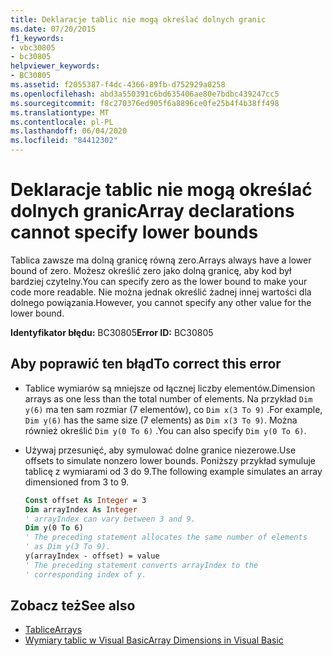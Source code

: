 ```yaml
---
title: Deklaracje tablic nie mogą określać dolnych granic
ms.date: 07/20/2015
f1_keywords:
- vbc30805
- bc30805
helpviewer_keywords:
- BC30805
ms.assetid: f2055387-f4dc-4366-89fb-d752929a0258
ms.openlocfilehash: abd3a550391c6bd635406ae80e7bdbc439247cc5
ms.sourcegitcommit: f8c270376ed905f6a8896ce0fe25b4f4b38ff498
ms.translationtype: MT
ms.contentlocale: pl-PL
ms.lasthandoff: 06/04/2020
ms.locfileid: "84412302"
---
```

# <a name="array-declarations-cannot-specify-lower-bounds"></a><span data-ttu-id="6b4aa-102">Deklaracje tablic nie mogą określać dolnych granic</span><span class="sxs-lookup"><span data-stu-id="6b4aa-102">Array declarations cannot specify lower bounds</span></span>

<span data-ttu-id="6b4aa-103">Tablica zawsze ma dolną granicę równą zero.</span><span class="sxs-lookup"><span data-stu-id="6b4aa-103">Arrays always have a lower bound of zero.</span></span> <span data-ttu-id="6b4aa-104">Możesz określić zero jako dolną granicę, aby kod był bardziej czytelny.</span><span class="sxs-lookup"><span data-stu-id="6b4aa-104">You can specify zero as the lower bound to make your code more readable.</span></span> <span data-ttu-id="6b4aa-105">Nie można jednak określić żadnej innej wartości dla dolnego powiązania.</span><span class="sxs-lookup"><span data-stu-id="6b4aa-105">However, you cannot specify any other value for the lower bound.</span></span>

<span data-ttu-id="6b4aa-106">**Identyfikator błędu:** BC30805</span><span class="sxs-lookup"><span data-stu-id="6b4aa-106">**Error ID:** BC30805</span></span>

## <a name="to-correct-this-error"></a><span data-ttu-id="6b4aa-107">Aby poprawić ten błąd</span><span class="sxs-lookup"><span data-stu-id="6b4aa-107">To correct this error</span></span>

- <span data-ttu-id="6b4aa-108">Tablice wymiarów są mniejsze od łącznej liczby elementów.</span><span class="sxs-lookup"><span data-stu-id="6b4aa-108">Dimension arrays as one less than the total number of elements.</span></span> <span data-ttu-id="6b4aa-109">Na przykład `Dim y(6)` ma ten sam rozmiar (7 elementów), co `Dim x(3 To 9)` .</span><span class="sxs-lookup"><span data-stu-id="6b4aa-109">For example, `Dim y(6)` has the same size (7 elements) as `Dim x(3 To 9)`.</span></span> <span data-ttu-id="6b4aa-110">Można również określić `Dim y(0 To 6)` .</span><span class="sxs-lookup"><span data-stu-id="6b4aa-110">You can also specify `Dim y(0 To 6)`.</span></span>

- <span data-ttu-id="6b4aa-111">Używaj przesunięć, aby symulować dolne granice niezerowe.</span><span class="sxs-lookup"><span data-stu-id="6b4aa-111">Use offsets to simulate nonzero lower bounds.</span></span> <span data-ttu-id="6b4aa-112">Poniższy przykład symuluje tablicę z wymiarami od 3 do 9.</span><span class="sxs-lookup"><span data-stu-id="6b4aa-112">The following example simulates an array dimensioned from 3 to 9.</span></span>

  ```vb
  Const offset As Integer = 3
  Dim arrayIndex As Integer
  ' arrayIndex can vary between 3 and 9.
  Dim y(0 To 6)
  ' The preceding statement allocates the same number of elements
  ' as Dim y(3 To 9).
  y(arrayIndex - offset) = value
  ' The preceding statement converts arrayIndex to the
  ' corresponding index of y.
  ```

## <a name="see-also"></a><span data-ttu-id="6b4aa-113">Zobacz też</span><span class="sxs-lookup"><span data-stu-id="6b4aa-113">See also</span></span>

- [<span data-ttu-id="6b4aa-114">Tablice</span><span class="sxs-lookup"><span data-stu-id="6b4aa-114">Arrays</span></span>](../programming-guide/language-features/arrays/index.md)
- [<span data-ttu-id="6b4aa-115">Wymiary tablic w Visual Basic</span><span class="sxs-lookup"><span data-stu-id="6b4aa-115">Array Dimensions in Visual Basic</span></span>](../programming-guide/language-features/arrays/array-dimensions.md)
